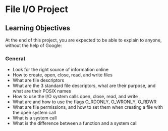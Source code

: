 # File I/O Project

## Learning Objectives

At the end of this project, you are expected to be able to explain to anyone, without the help of Google:

### General

- Look for the right source of information online
- How to create, open, close, read, and write files
- What are file descriptors
- What are the 3 standard file descriptors, what are their purpose, and what are their POSIX names
- How to use the I/O system calls open, close, read, and write
- What are and how to use the flags O_RDONLY, O_WRONLY, O_RDWR
- What are file permissions, and how to set them when creating a file with the open system call
- What is a system call
- What is the difference between a function and a system call
